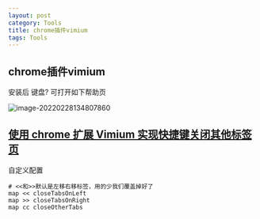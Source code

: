 ```yaml
---
layout: post
category: Tools
title: chrome插件vimium
tags: Tools
---
```


## chrome插件vimium

安装后 键盘?  可打开如下帮助页

![image-20220228134807860](https://cdn.jsdelivr.net/gh/mafulong/mdPic@vv3/v3/20220228134807.png)

## [使用 chrome 扩展 Vimium 实现快捷键关闭其他标签页](https://www.cnblogs.com/36bian/p/7669594.html)

自定义配置

```
# <<和>>默认是左移右移标签，用的少我们覆盖掉好了
map << closeTabsOnLeft
map >> closeTabsOnRight
map cc closeOtherTabs
```


